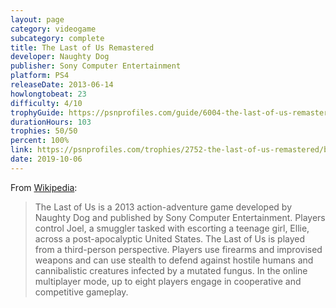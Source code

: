 ```yaml
---
layout: page
category: videogame
subcategory: complete
title: The Last of Us Remastered
developer: Naughty Dog
publisher: Sony Computer Entertainment
platform: PS4
releaseDate: 2013-06-14
howlongtobeat: 23
difficulty: 4/10
trophyGuide: https://psnprofiles.com/guide/6004-the-last-of-us-remastered-trophy-guide
durationHours: 103
trophies: 50/50
percent: 100%
link: https://psnprofiles.com/trophies/2752-the-last-of-us-remastered/barrelofjuice
date: 2019-10-06
---
```


From [Wikipedia](https://en.wikipedia.org/wiki/The_Last_of_Us):

> The Last of Us is a 2013 action-adventure game developed by Naughty Dog and published by Sony Computer Entertainment. Players control Joel, a smuggler tasked with escorting a teenage girl, Ellie, across a post-apocalyptic United States. The Last of Us is played from a third-person perspective. Players use firearms and improvised weapons and can use stealth to defend against hostile humans and cannibalistic creatures infected by a mutated fungus. In the online multiplayer mode, up to eight players engage in cooperative and competitive gameplay.
